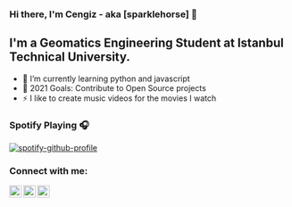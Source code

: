 ### Hi there, I'm Cengiz - aka [sparklehorse] 👋
## I'm a Geomatics Engineering Student at Istanbul Technical University.

- 🌱 I’m currently learning python and javascript
- 🥅 2021 Goals: Contribute to Open Source projects
- ⚡ I like to create music videos for the movies I watch

### Spotify Playing 🎧

[![spotify-github-profile](https://spotify-github-profile.vercel.app/api/view?uid=11178271539&cover_image=true&theme=default)](https://github.com/kittinan/spotify-github-profile)
### Connect with me:
[<img align="left" alt="codeSTACKr | YouTube" width="22px" src="https://cdn.jsdelivr.net/npm/simple-icons@v3/icons/youtube.svg" />][youtube]
[<img align="left" alt="codeSTACKr | Twitter" width="22px" src="https://cdn.jsdelivr.net/npm/simple-icons@v3/icons/twitter.svg" />][twitter]
[<img align="left" alt="codeSTACKr | LinkedIn" width="22px" src="https://cdn.jsdelivr.net/npm/simple-icons@v3/icons/linkedin.svg" />][linkedin]
<br />


[twitter]: https://twitter.com/cengiz_hunter
[youtube]: https://www.youtube.com/sparklerated
[linkedin]: https://www.linkedin.com/in/cengiz-avc%C4%B1-749079150/ 
